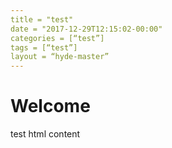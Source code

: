 ```yaml
---
title = "test"
date = "2017-12-29T12:15:02-00:00"
categories = [“test”]
tags = [“test”]
layout = “hyde-master”
---
```

<!DOCTYPE HTML>
<html>
	<body>
	<h1>Welcome</h1>
	<p>test html content</p>
	</body>
</html>